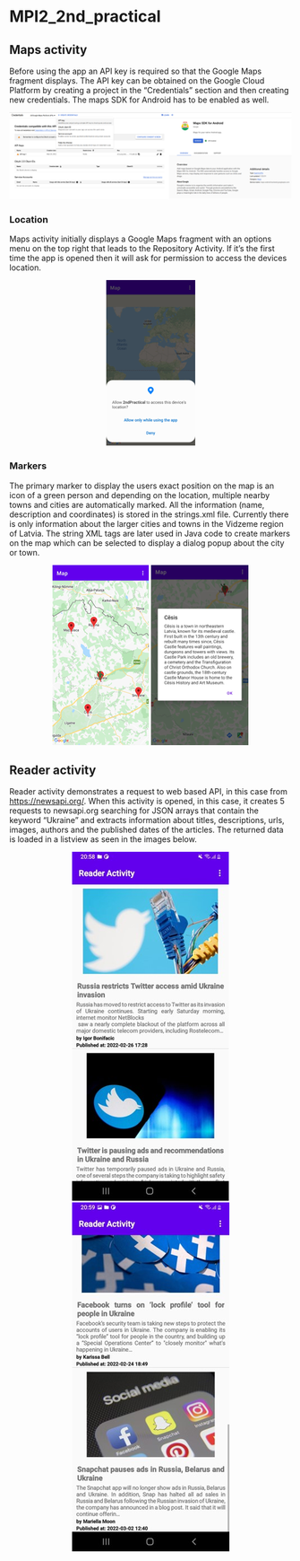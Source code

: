 # MPI2_2nd_practical
## Maps activity
Before using the app an API key is required so that the Google Maps fragment displays. The API key can be obtained on the Google Cloud Platform by creating a project in the “Credentials” section and then creating new credentials. The maps SDK for Android has to be enabled as well.

<p align="center">
  <img src="preview/picture1.png?raw=true" />
</p>

### Location
Maps activity initially displays a Google Maps fragment with an options menu on the top right that leads to the Repository Activity. If it’s the first time the app is opened then it will ask for permission to access the devices location.

<p align="center">
  <img src="preview/picture2.png?raw=true" />
</p>

### Markers
The primary marker to display the users exact position on the map is an icon of a green person and depending on the location, multiple nearby towns and cities are automatically marked. All the information (name, description and coordinates) is stored in the strings.xml file. Currently there is only information about the larger cities and towns in the Vidzeme region of Latvia. The string XML tags are later used in Java code to create markers on the map which can be selected to display a dialog popup about the city or town.

<p align="center">
  <img src="preview/picture3.png?raw=true" />
  <img src="preview/picture4.png?raw=true" />
</p>

## Reader activity
Reader activity demonstrates a request to web based API, in this case from https://newsapi.org/. When this activity is opened, in this case, it creates 5 requests to newsapi.org searching for JSON arrays that contain the keyword “Ukraine” and extracts information about titles, descriptions, urls, images, authors and the published dates of the articles. The returned data is loaded in a listview as seen in the images below.

<p align="center">
  <img src="preview/picture5.jpg?raw=true" />
  <img src="preview/picture6.jpg?raw=true" />
</p>
